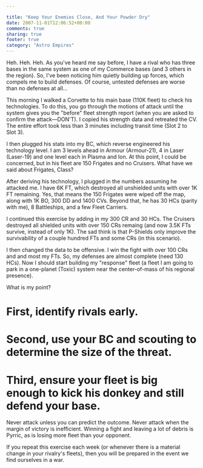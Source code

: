 ```yaml
---

title: "Keep Your Enemies Close, And Your Powder Dry"
date: 2007-11-01T12:06:52+00:00
comments: true
sharing: true
footer: true
category: "Astro Empires"
---
```


Heh. Heh. Heh. As you've heard me say before, I have a rival who has three bases in the same system as one of my Commerce bases (and 3 others in the region). So, I've been noticing him quietly building up forces, which compels me to build defenses. Of course, untested defenses are worse than no defenses at all...

This morning I walked a Corvette to his main base (110K fleet) to check his technologies. To do this, you go through the motions of attack until the system gives you the "before" fleet strength report (when you are asked to confirm the attack&mdash;DON'T). I copied his strength data and retreated the CV. The entire effort took less than 3 minutes including transit time (Slot 2 to Slot 3).

I then plugged his stats into my BC, which reverse engineered his technology level. I am 3 levels ahead in Armour (Armour-21), 4 in Laser (Laser-19) and one level each in Plasma and Ion. At this point, I could be concerned, but in his fleet are 150 Frigates and no Cruisers. What have we said about Frigates, Class?

After deriving his technology, I plugged in the numbers assuming he attacked me. I have 6K FT, which destroyed all unshielded units with over 1K FT remaining. Yes, that means the 150 Frigates were wiped off the map, along with 1K BO, 300 DD and 1400 CVs. Beyond that, he has 30 HCs (parity with me), 8 Battleships, and a few Fleet Carriers.

I continued this exercise by adding in my 300 CR and 30 HCs. The Cruisers destroyed all shielded units with over 150 CRs remaing (and now 3.5K FTs survive, instead of only 1K). The sad think is that P-Shields only improve the survivability of a couple hundred FTs and some CRs (in this scenario).

I then changed the data to be offensive. I win the fight with over 100 CRs and and most my FTs. So, my defenses are almost complete (need 130 HCs). Now I should start building my "response" fleet (a fleet I am going to park in a one-planet (Toxic) system near the center-of-mass of his regional presence).

What is my point? 
# First, identify rivals early. 
# Second, use your BC and scouting to determine the size of the threat. 
# Third, ensure your fleet is big enough to kick his donkey and still defend your base. 

Never attack unless you can predict the outcome. Never attack when the margin of victory is inefficient. Winning a fight and leaving a lot of debris is Pyrric, as is losing more fleet than your opponent.

If you repeat this exercise each week (or whenever there is a material change in your rivalry's fleets), then you will be prepared in the event we find ourselves in a war.
